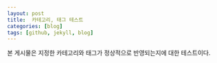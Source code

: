 ```yaml
---
layout: post
title:  카테고리, 태그 테스트
categories: [blog]
tags: [github, jekyll, blog]
---
```


본 게시물은 지정한 카테고리와 태그가 정상적으로 반영되는지에 대한 테스트이다.